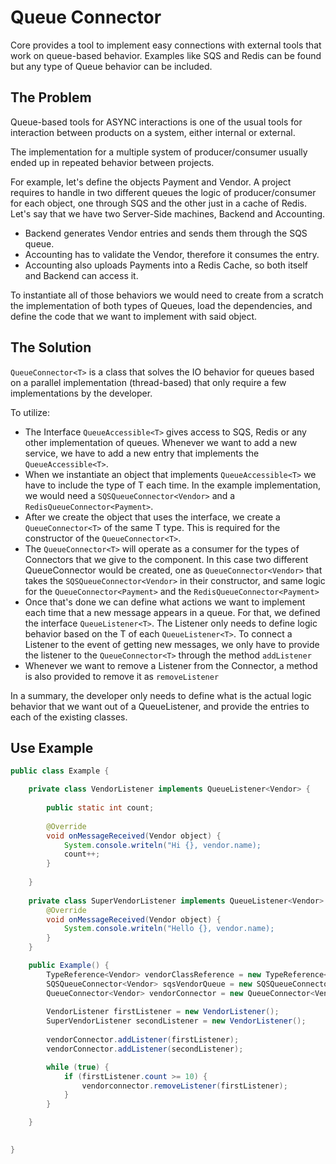# Queue Connector

Core provides a tool to implement easy connections with external tools that work on queue-based behavior.
Examples like SQS and Redis can be found but any type of Queue behavior can be included.


## The Problem

Queue-based tools for ASYNC interactions is one of the usual tools for interaction between products on a system, either internal or external.

The implementation for a multiple system of producer/consumer usually ended up in repeated behavior between projects.

For example, let's define the objects Payment and Vendor. A project requires to handle in two different queues the logic of producer/consumer for each object, one through SQS and the other just in a cache of Redis. Let's say that we have two Server-Side machines, Backend and Accounting.

* Backend generates Vendor entries and sends them through the SQS queue.
* Accounting has to validate the Vendor, therefore it consumes the entry.
* Accounting also uploads Payments into a Redis Cache, so both itself and Backend can access it.


To instantiate all of those behaviors we would need to create from a scratch the implementation of both types of Queues, load the dependencies, and define the code that we want to implement with said object.

## The Solution

`QueueConnector<T>` is a class that solves the IO behavior for queues based on a parallel implementation (thread-based) that only require a few implementations by the developer.

To utilize:

* The Interface `QueueAccessible<T>` gives access to SQS, Redis or any other implementation of queues. Whenever we want to add a new service, we have to add a new entry that implements the `QueueAccessible<T>`.
* When we instantiate an object that implements `QueueAccessible<T>` we have to include the type of T each time. In the example implementation, we would need a `SQSQueueConnector<Vendor>` and a `RedisQueueConnector<Payment>`.
* After we create the object that uses the interface, we create a `QueueConnector<T>` of the same T type. This is required for the constructor of the `QueueConnector<T>`. 
* The `QueueConnector<T>` will operate as a consumer for the types of Connectors that we give to the component. In this case two different QueueConnector would be created, one as `QueueConnector<Vendor>` that takes the `SQSQueueConnector<Vendor>` in their constructor, and same logic for the `QueueConnector<Payment>` and the `RedisQueueConnector<Payment>`
* Once that's done we can define what actions we want to implement each time that a new message appears in a queue. For that, we defined the interface `QueueListener<T>`. The Listener only needs to define logic behavior based on the T of each `QueueListener<T>`. To connect a Listener to the event of getting new messages, we only have to provide the listener to the `QueueConnector<T>` through the method `addListener`
* Whenever we want to remove a Listener from the Connector, a method is also provided to remove it as `removeListener`


In a summary, the developer only needs to define what is the actual logic behavior that we want out of a QueueListener<T>, and provide the entries to each of the existing classes.


## Use Example

```java
public class Example {

    private class VendorListener implements QueueListener<Vendor> {
    
        public static int count;
    
        @Override
        void onMessageReceived(Vendor object) {
            System.console.writeln("Hi {}, vendor.name);
            count++;
        }
    
    }
    
    private class SuperVendorListener implements QueueListener<Vendor> {
        @Override
        void onMessageReceived(Vendor object) {
            System.console.writeln("Hello {}, vendor.name);
        }
    }

    public Example() {
        TypeReference<Vendor> vendorClassReference = new TypeReference<Vendor>();
        SQSQueueConnector<Vendor> sqsVendorQueue = new SQSQueueConnector<Vendor>(vendorClassReference, "vendor-queue");
        QueueConnector<Vendor> vendorConnector = new QueueConnector<Vendor>(sqsVendorQueue, 10);
        
        VendorListener firstListener = new VendorListener();
        SuperVendorListener secondListener = new VendorListener();
        
        vendorConnector.addListener(firstListener);
        vendorConnector.addListener(secondListener);

        while (true) {
            if (firstListener.count >= 10) {
                vendorconnector.removeListener(firstListener);
            }
        }

    }

    
}
    


